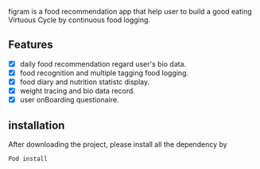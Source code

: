 figram is a food recommendation app that help user to build a good eating Virtuous Cycle by continuous food logging.

## Features

- [x] daily food recommendation regard user's bio data.
- [x] food recognition and multiple tagging food logging.
- [x] food diary and nutrition statistc display.
- [x] weight tracing and bio data record.
- [x] user onBoarding questionaire.

## installation

After downloading the project, please install all the dependency by
```bash
Pod install
```
